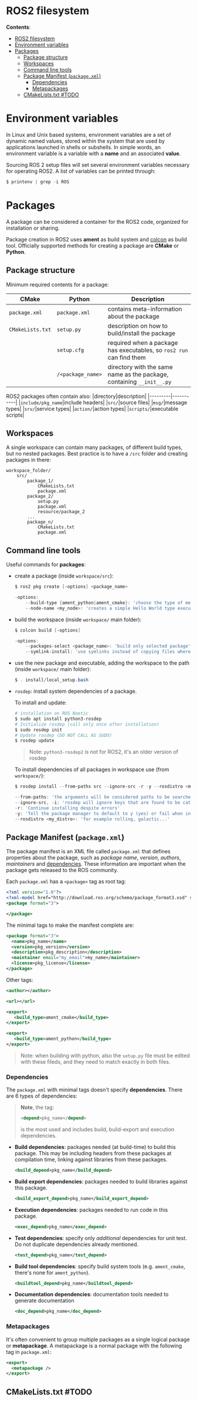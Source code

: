 # ROS2 filesystem
**Contents**:
- [ROS2 filesystem](#ros2-filesystem)
- [Environment variables](#environment-variables)
- [Packages](#packages)
	- [Package structure](#package-structure)
	- [Workspaces](#workspaces)
	- [Command line tools](#command-line-tools)
	- [Package Manifest (`package.xml`)](#package-manifest-packagexml)
		- [Dependencies](#dependencies)
		- [Metapackages](#metapackages)
	- [CMakeLists.txt #TODO](#cmakeliststxt-todo)

# Environment variables
In Linux and Unix based systems, environment variables are a set of dynamic named values, stored within the system that are used by applications launched in shells or subshells. In simple words, an environment variable is a variable with a **name** and an associated **value**.

Sourcing ROS 2 setup files will set several environment variables necessary for operating ROS2. A list of variables can be printed through:
```powershell
$ printenv | grep -i ROS
```

# Packages
A package can be considered a container for the ROS2 code, organized for installation or sharing. 

Package creation in ROS2 uses **ament** as build system and [colcon](https://docs.ros.org/en/rolling/Tutorials/Colcon-Tutorial.html) as build tool. Officially supported methods for creating a package are **CMake** or **Python**.

## Package structure
Minimum required contents for a package:

|CMake				|Python				|Description|
|-------------------|-------------------|-----------|
|`package.xml`		|`package.xml`		|contains meta-information about the package
|`CMakeLists.txt`	|`setup.py`			|description on how to build/install the package
|					|`setup.cfg`		|required when a package has executables, so `ros2 run` can find them
|					|`/<package_name>`	|directory with the same name as the package, containing `__init__.py`

ROS2 packages often contain also:
|directory|description|
|---------|-----------|
|`include/pkg_name`|include headers|
|`src/`|source files|
|`msg/`|message types|
|`srv/`|service types|
|`action/`|action types|
|`scripts/`|executable scripts|

## Workspaces
A single workspace can contain many packages, of different build types, but no nested packages. Best practice is to have a `/src` folder and creating packages in there:
```
workspace_folder/
	src/
		package_1/
			CMakeLists.txt
			package.xml
		package_2/
			setup.py
			package.xml
			resource/package_2
		...
		package_n/
			CMakeLists.txt
			package.xml
```

## Command line tools
Useful commands for **packages**:
- create a package (inside `workspace/src`):
	```powershell
	$ ros2 pkg create [-options] <package_name>
	
	-options:
		--build-type {ament_python|ament_cmake}: 'choose the type of method for building the package'
		--node-name <my_node>: 'creates a simple Hello World type executable in the package' 
	```
- build the workspace (inside `workspace/` main folder):
	```powershell
	$ colcon build [-options]
	
	-options:
		--packages-select <package_name>: 'build only selected package'
		--symlink-install: 'use symlinks instead of copying files where possible'
	```

- use the new package and executable, adding the workspace to the path (inside `workspace/` main folder):
	```powershell
	$ . install/local_setup.bash
	```

- `rosdep`: install system dependencies of a package. 
  
  To install and update:
  ```powershell
  # installation on ROS Noetic
  $ sudo apt install python3-rosdep
  # Initialize rosdep (call only once after installation)
  $ sudo rosdep init
  # Update rosdep (DO NOT CALL AS SUDO)
  $ rosdep update
  ```
  > Note: `python3-rosdep2` is not for ROS2, it's an older version of rosdep

  To install dependencies of all packages in workspace use (from `workspace/`):
  ```powershell
  $ rosdep install --from-paths src --ignore-src -r -y --rosdistro <my_distro>
  
  --from-paths: 'the arguments will be considered paths to be searched, acting on all catkin packages found there in'
  --ignore-src, -i: 'rosdep will ignore keys that are found to be catkin or ament packages anywhere in the ROS_PACKAGE_PATH, AMENT_PREFIX_PATH or in any of the directories given by the --from-paths option'
  -r: 'Continue installing despite errors'
  -y: 'Tell the package manager to default to y (yes) or fail when installing'
  --rosdistro <my_distro>: 'for example rolling, galactic...'
  ```

## Package Manifest (`package.xml`)
The package manifest is an XML file called `package.xml` that defines properties about the package, such as *package name*, *version*, *authors*, *maintainers* and [dependencies](#dependencies). These information are important when the package gets released to the ROS community.

Each `package.xml` has a `<package>` tag as root tag:
```XML
<?xml version="1.0"?>
<?xml-model href="http://download.ros.org/schema/package_format3.xsd" schematypens="http://www.w3.org/2001/XMLSchema"?>
<package format="3">

</package>
```
The minimal tags to make the manifest complete are:
```XML
<package format="3">
  <name>pkg_name</name>
  <version>pkg_version</version>
  <description>pkg_description</description>
  <maintainer email="my_email">my_name</maintainer>
  <license>pkg_license</license>
</package>
```
Other tags:
```XML
<author></author>

<url></url>

<export>
   <build_type>ament_cmake</build_type>
</export>

<export>
   <build_type>ament_python</build_type>
</export>
```

>Note: when building with python, also the `setup.py` file must be edited with these fileds, and they need to match exactly in both files.

### Dependencies
The `package.xml` with minimal tags doesn't specify **dependencies**. There are 6 types of dependencies:
> **Note**, the tag:
> ```XML
> <depend>pkg_name</depend>
> ```
> is the most used and includes build, build-export and execution dependencies.
 
- **Build dependencies**: packages needed (at build-time) to build this package. This may be including headers from these packages at compilation time, linking against libraries from these packages.
  ```XML
  <build_depend>pkg_name</build_depend>
  ```
- **Build export dependencies**: packages needed to build libraries against this package.
  ```XML
  <build_export_depend>pkg_name</build_export_depend>
  ```
- **Execution dependencies**: packages needed to run code in this package.
  ```XML
  <exec_depend>pkg_name</exec_depend>
  ```
- **Test dependencies**: specify only *additional* dependencies for unit test. Do not duplicate dependencies already mentioned.
  ```XML
  <test_depend>pkg_name</test_depend>
  ```
- **Build tool dependencies**: specify build system tools (e.g. `ament_cmake`, there's none for `ament_python`).
  ```XML
  <buildtool_depend>pkg_name</buildtool_depend>
  ```
- **Documentation dependencies**: documentation tools needed to generate documentation
  ```XML
  <doc_depend>pkg_name</doc_depend>
  ```

### Metapackages
It's often convenient to group multiple packages as a single logical package or **metapackage**. A metapackage is a normal package with the following tag in `package.xml`:
```XML
<export>
  <metapackage />
</export>
```

## CMakeLists.txt #TODO